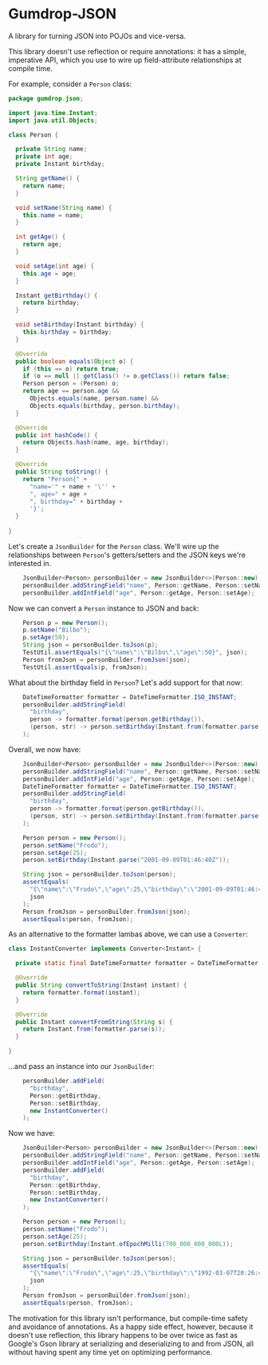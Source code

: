 # Gumdrop-JSON

A library for turning JSON into POJOs and vice-versa.

This library doesn't use reflection or require annotations: it has a simple, imperative API, which you use to wire up
field-attribute relationships at compile time.

For example, consider a `Person` class:

```java
package gumdrop.json;

import java.time.Instant;
import java.util.Objects;

class Person {

  private String name;
  private int age;
  private Instant birthday;

  String getName() {
    return name;
  }

  void setName(String name) {
    this.name = name;
  }

  int getAge() {
    return age;
  }

  void setAge(int age) {
    this.age = age;
  }

  Instant getBirthday() {
    return birthday;
  }

  void setBirthday(Instant birthday) {
    this.birthday = birthday;
  }

  @Override
  public boolean equals(Object o) {
    if (this == o) return true;
    if (o == null || getClass() != o.getClass()) return false;
    Person person = (Person) o;
    return age == person.age &&
      Objects.equals(name, person.name) &&
      Objects.equals(birthday, person.birthday);
  }

  @Override
  public int hashCode() {
    return Objects.hash(name, age, birthday);
  }

  @Override
  public String toString() {
    return "Person{" +
      "name='" + name + '\'' +
      ", age=" + age +
      ", birthday=" + birthday +
      '}';
  }
  
}
```

Let's create a `JsonBuilder` for the `Person` class. We'll wire up the relationships between `Person`'s getters/setters
and the JSON keys we're interested in.

```java
    JsonBuilder<Person> personBuilder = new JsonBuilder<>(Person::new);
    personBuilder.addStringField("name", Person::getName, Person::setName);
    personBuilder.addIntField("age", Person::getAge, Person::setAge);
```

Now we can convert a `Person` instance to JSON and back:

```java
    Person p = new Person();
    p.setName("Bilbo");
    p.setAge(50);
    String json = personBuilder.toJson(p);
    TestUtil.assertEquals("{\"name\":\"Bilbo\",\"age\":50}", json);
    Person fromJson = personBuilder.fromJson(json);
    TestUtil.assertEquals(p, fromJson);
```

What about the birthday field in `Person`? Let's add support for that now:

```java
    DateTimeFormatter formatter = DateTimeFormatter.ISO_INSTANT;
    personBuilder.addStringField(
      "birthday",
      person -> formatter.format(person.getBirthday()),
      (person, str) -> person.setBirthday(Instant.from(formatter.parse(str)))
    );
```

Overall, we now have:

```java
    JsonBuilder<Person> personBuilder = new JsonBuilder<>(Person::new);
    personBuilder.addStringField("name", Person::getName, Person::setName);
    personBuilder.addIntField("age", Person::getAge, Person::setAge);
    DateTimeFormatter formatter = DateTimeFormatter.ISO_INSTANT;
    personBuilder.addStringField(
      "birthday",
      person -> formatter.format(person.getBirthday()),
      (person, str) -> person.setBirthday(Instant.from(formatter.parse(str)))
    );

    Person person = new Person();
    person.setName("Frodo");
    person.setAge(25);
    person.setBirthday(Instant.parse("2001-09-09T01:46:40Z"));

    String json = personBuilder.toJson(person);
    assertEquals(
      "{\"name\":\"Frodo\",\"age\":25,\"birthday\":\"2001-09-09T01:46:40Z\"}",
      json
    );
    Person fromJson = personBuilder.fromJson(json);
    assertEquals(person, fromJson);
```

As an alternative to the formatter lambas above, we can use a `Converter`:

```java
class InstantConverter implements Converter<Instant> {

  private static final DateTimeFormatter formatter = DateTimeFormatter.ISO_INSTANT;

  @Override
  public String convertToString(Instant instant) {
    return formatter.format(instant);
  }

  @Override
  public Instant convertFromString(String s) {
    return Instant.from(formatter.parse(s));
  }

}
```

...and pass an instance into our `JsonBuilder`:

```java
    personBuilder.addField(
      "birthday",
      Person::getBirthday,
      Person::setBirthday,
      new InstantConverter()
    );
```

Now we have:

```java
    JsonBuilder<Person> personBuilder = new JsonBuilder<>(Person::new);
    personBuilder.addStringField("name", Person::getName, Person::setName);
    personBuilder.addIntField("age", Person::getAge, Person::setAge);
    personBuilder.addField(
      "birthday",
      Person::getBirthday,
      Person::setBirthday,
      new InstantConverter()
    );

    Person person = new Person();
    person.setName("Frodo");
    person.setAge(25);
    person.setBirthday(Instant.ofEpochMilli(700_000_000_000L));

    String json = personBuilder.toJson(person);
    assertEquals(
      "{\"name\":\"Frodo\",\"age\":25,\"birthday\":\"1992-03-07T20:26:40Z\"}",
      json
    );
    Person fromJson = personBuilder.fromJson(json);
    assertEquals(person, fromJson);
```

The motivation for this library isn't performance, but compile-time safety and avoidance of annotations.
As a happy side effect, however, because it doesn't use reflection, this library happens to be over twice as fast as
Google's Gson library at serializing and deserializing to and from JSON, all without having spent any time yet on
optimizing performance.
